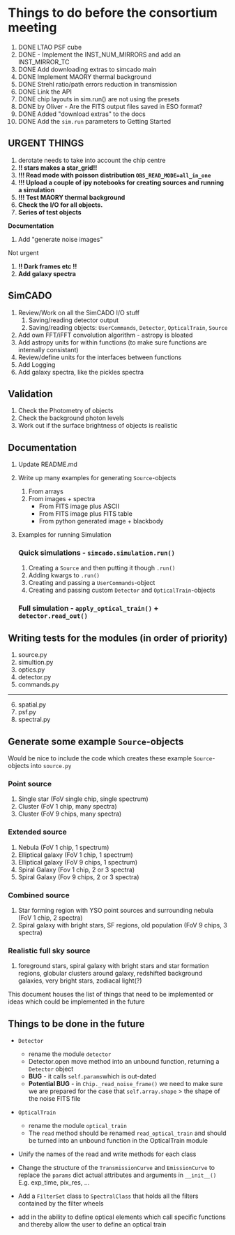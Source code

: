 # Things to do before the consortium meeting


1. DONE LTAO PSF cube
1. DONE - Implement the INST_NUM_MIRRORS and add an INST_MIRROR_TC
1. DONE Add downloading extras to simcado main
1. DONE Implement MAORY thermal background
1. DONE Strehl ratio/path errors reduction in transmission
1. DONE Link the API
1. DONE chip layouts in sim.run() are not using the presets
1. DONE by Oliver - Are the FITS output files saved in ESO format?
1. DONE Added "download extras" to the docs
1. DONE Add the `sim.run` parameters to Getting Started

## URGENT THINGS

1. derotate needs to take into account the chip centre
1. **!! stars makes a star_grid!!**
1. **!!! Read mode with poisson distribution `OBS_READ_MODE=all_in_one`**
1. **!!! Upload a couple of ipy notebooks for creating sources and running a simulation** 
1. **!!! Test MAORY thermal background**
1. **Check the I/O for all objects.**
1. **Series of test objects** 


**Documentation**

1. Add "generate noise images"


Not urgent
1. **!! Dark frames etc !!**
1. **Add galaxy spectra**


## SimCADO
1. Review/Work on all the SimCADO I/O stuff
    1. Saving/reading detector output
    2. Saving/reading objects: `UserCommands`, `Detector`, `OpticalTrain`, `Source`
2. Add own FFT/iFFT convolution algorithm - astropy is bloated
2. Add astropy units for within functions (to make sure functions are internally consistant)
3. Review/define units for the interfaces between functions
4. Add Logging
5. Add galaxy spectra, like the pickles spectra



## Validation
1. Check the Photometry of objects
2. Check the background photon levels
3. Work out if the surface brightness of objects is realistic



## Documentation
1. Update README.md
2. Write up many examples for generating `Source`-objects
    1. From arrays
    2. From images + spectra
        * From FITS image plus ASCII
        * From FITS image plus FITS table
        * From python generated image + blackbody 

3. Examples for running Simulation

    ### Quick simulations - `simcado.simulation.run()`
    1. Creating a `Source` and then putting it though `.run()`
    2. Adding kwargs to `.run()`
    3. Creating and passing a `UserCommands`-object
    4. Creating and passing custom `Detector` and `OpticalTrain`-objects

	### Full simulation - `apply_optical_train()` + `detector.read_out()` 
    


## Writing tests for the modules (in order of priority)

1. source.py
2. simultion.py
3. optics.py
4. detector.py
5. commands.py
---
6. spatial.py
7. psf.py
8. spectral.py




## Generate some example `Source`-objects
Would be nice to include the code which creates these example `Source`-objects into `source.py`

### Point source 
1. Single star (FoV single chip, single spectrum)
2. Cluster (FoV 1 chip, many spectra)
3. Cluster (FoV 9 chips, many spectra)

### Extended source
1. Nebula (FoV 1 chip, 1 spectrum)
2. Elliptical galaxy (FoV 1 chip, 1 spectrum)
3. Elliptical galaxy (FoV 9 chips, 1 spectrum)
4. Spiral Galaxy (Fov 1 chip, 2 or 3 spectra)
5. Spiral Galaxy (Fov 9 chips, 2 or 3 spectra)
 
### Combined source
1. Star forming region with YSO point sources and surrounding nebula (FoV 1 chip, 2 spectra)
2. Spiral galaxy with bright stars, SF regions, old population (FoV 9 chips, 3 spectra)

### Realistic full sky source
1. foreground stars, spiral galaxy with bright stars and star formation regions, globular clusters around galaxy, redshifted background galaxies, very bright stars, zodiacal light(?)



This document houses the list of things that need to be implemented or ideas which could be implemented in the future

## Things to be done in the future

+ `Detector`
	+ rename the module `detector`
	+ Detector.open move method into an unbound function, returning a `Detector` object
	+ **BUG** - it calls `self.params`which is out-dated
	+ **Potential BUG** - in `Chip._read_noise_frame()` we need to make sure we are prepared for the case that `self.array.shape` > the shape of the noise FITS file

+ `OpticalTrain`	
	+ rename the module `optical_train`
	+ The `read` method should be renamed `read_optical_train` and should be turned into an unbound function in the OpticalTrain module




+ Unify the names of the read and write methods for each class
+ Change the structure of the `TransmissionCurve` and `EmissionCurve` to replace the `params` dict actual attributes and arguments in `__init__()` E.g. exp_time, pix_res, ...
+ Add a `FilterSet` class to `SpectralClass` that holds all the filters contained by the filter wheels
+ add in the ability to define optical elements which call specific functions and thereby allow the user to define an optical train







